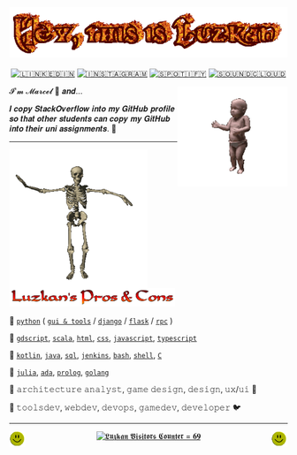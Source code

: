 <!-- Header -->
<div align="center">
  <a href="https://open.spotify.com/track/0kDiRhvoKMqSpoVphgQObh" target="_blank"><img src="img/hey-luzkan.gif" style="max-width: 100%;" alt="𝘏𝘦𝘺, 𝘵𝘩𝘪𝘴 𝘪𝘴 𝘓𝘶𝘻𝘬𝘢𝘯" /></a>
  <br />
  <br />
</div>


<!-- Nav Buttons -->
<div align="center">
  <a href="https://www.linkedin.com/in/luzkan/" target="_blank"><img src="https://img.shields.io/badge/LinkedIn-%230077B5.svg?&style=flat-square&logo=linkedin&logoColor=white" alt="🇱​🇮​🇳​🇰​🇪​🇩​🇮​🇳"></a>
  <a href="https://www.instagram.com/luzkanik/" target="_blank"><img src="https://img.shields.io/badge/Instagram-%23E4405F.svg?&style=flat-square&logo=instagram&logoColor=white" alt="🇮​🇳​🇸​🇹​🇦​🇬​🇷​🇦​🇲"></a>
  <a href="https://open.spotify.com/artist/3Ap6T22pdtSlivZiRCuVXd" target="_blank"><img src="https://img.shields.io/badge/Spotify-%231ED760.svg?&style=flat-square&logo=spotify&logoColor=white" alt="🇸​🇵​🇴​🇹​🇮​🇫​🇾​"></a>
  <a href="https://soundcloud.com/luzkan" target="_blank"><img src="https://img.shields.io/badge/SoundCloud-orange?&style=flat-square&logo=soundcloud&logoColor=white" alt="🇸🇴🇺🇳🇩🇨🇱🇴🇺🇩​"></a>
</div>


<!-- Title -->
<p>
  <a href="https://open.spotify.com/track/6kF5yqnTfh8pitj4zPuz1t" target="_blank"><img width="200" align='right' src="img/dancing-baby.gif" alt="🇫🇺🇳🇳🇾 🇩🇦🇳🇨🇮🇳🇬 🇧🇦🇧🇾, 🇼🇭🇦🇹 🇪🇱🇸🇪​"></a>
</p>

𝓘'𝓶 𝓜𝓪𝓻𝓬𝓮𝓵 👋 𝒂𝒏𝒅...

𝑰 𝒄𝒐𝒑𝒚 𝑺𝒕𝒂𝒄𝒌𝑶𝒗𝒆𝒓𝒇𝒍𝒐𝒘 𝒊𝒏𝒕𝒐 𝒎𝒚 𝑮𝒊𝒕𝑯𝒖𝒃 𝒑𝒓𝒐𝒇𝒊𝒍𝒆 𝒔𝒐 𝒕𝒉𝒂𝒕 𝒐𝒕𝒉𝒆𝒓 𝒔𝒕𝒖𝒅𝒆𝒏𝒕𝒔 𝒄𝒂𝒏 𝒄𝒐𝒑𝒚 𝒎𝒚 𝑮𝒊𝒕𝑯𝒖𝒃 𝒊𝒏𝒕𝒐 𝒕𝒉𝒆𝒊𝒓 𝒖𝒏𝒊 𝒂𝒔𝒔𝒊𝒈𝒏𝒎𝒆𝒏𝒕𝒔. 🤗

---
 
<!-- Page Info - Pros & Cons -->
 <p>
   <a href="https://open.spotify.com/track/5RXeg5SVxsWvtPMkTh1OM3" target="_blank"><img height="250" align='left' src="img/mr-skeltal.gif" alt="🇬🇴🇴🇩 🇧🇴🇳🇪🇸 🇦🇳🇩 🇳🇮🇨🇪 🇨🇦🇱🇨🇮🇺🇲"></a>
</p>

 <a href="https://open.spotify.com/track/2ShC46H4Oi1Yxwz7TOzFzl" target="_blank"><img src="img/luzkans-pros-and-cons.png" width="300" alt="𝘓𝘶𝘻𝘬𝘢𝘯'𝘴 𝘗𝘳𝘰𝘴 & 𝘊𝘰𝘯𝘴" /></a>

 🐍 [`python`](https://github.com/Luzkan/PythonCourse) ( [`gui & tools`](at-work-nda-protected) / [`django`](at-work-nda-protected) / [`flask`](https://github.com/Luzkan/NotifAyy) / [`rpc`](at-work-nda-protected) )

 🥇 [`gdscript`](https://github.com/Luzkan/BEng-Thesis-Paper), [`scala`](https://github.com/Luzkan/Scala), [`html`](https://github.com/Luzkan/WWW), [`css`](https://github.com/Luzkan/YouTubeBlackNightCSS), [`javascript`](#Had-Facebook-Messenger-Messages-'Undeleter'-But-I-Had-To-Make-That-Project-Private-For-Reasons), [`typescript`](https://github.com/Luzkan/Polichan)

 🥈 [`kotlin`](https://github.com/Luzkan/PingPong), [`java`](https://github.com/Luzkan/ClinicDB), [`sql`](https://github.com/Luzkan/ClinicDB), [`jenkins`](#Well-This-One-Is-NDA-Protected-Sorry), [`bash`](https://github.com/Luzkan/DeveloperEnvironment), [`shell`](https://github.com/Luzkan/CAaOS), [`C`](https://github.com/Luzkan/CAaOS)

 🥉 [`julia`](https://github.com/Luzkan/ScientificCalculations), [`ada`](https://github.com/Luzkan/AdaConcurrency), [`prolog`](https://github.com/Luzkan/ProgrammingInLogic),  [`golang`](https://github.com/Luzkan/GoConcurrency)

 🌷 𝚊𝚛𝚌𝚑𝚒𝚝𝚎𝚌𝚝𝚞𝚛𝚎 𝚊𝚗𝚊𝚕𝚢𝚜𝚝, 𝚐𝚊𝚖𝚎 𝚍𝚎𝚜𝚒𝚐𝚗, 𝚍𝚎𝚜𝚒𝚐𝚗, 𝚞𝚡/𝚞𝚒
 🐤

 🍁 𝚝𝚘𝚘𝚕𝚜𝚍𝚎𝚟, 𝚠𝚎𝚋𝚍𝚎𝚟, 𝚍𝚎𝚟𝚘𝚙𝚜, 𝚐𝚊𝚖𝚎𝚍𝚎𝚟, 𝚍𝚎𝚟𝚎𝚕𝚘𝚙𝚎𝚛 🐦


---

<!-- Footer -->
<p>
  <a href="https://open.spotify.com/track/7hbpxb9hOAJiocJpZQwUXG" target="_blank"><img width="30" align='left' src="img/smile.gif"></a>
</p>
<p>
  <a href="https://open.spotify.com/track/6cY9ZafSubeTyB4A23KuBC" target="_blank"><img width="30" align='right' src="img/smile.gif"></a>
</p>

<p align='center'>
  <a href="https://open.spotify.com/track/0dQUsWz0R4R9WJCbnvWnPW" target="_blank"><img width="80" src="https://visitor-badge.glitch.me/badge?page_id=luzkan" alt="𝕷𝖚𝖟𝖐𝖆𝖓 𝖁𝖎𝖘𝖎𝖙𝖔𝖗𝖘 𝕮𝖔𝖚𝖓𝖙𝖊𝖗 = 𝟔𝟗"></a>
</p>
